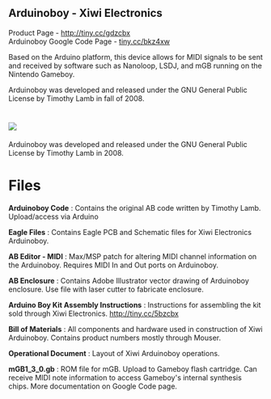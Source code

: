## Arduinoboy - Xiwi Electronics ##


Product Page - <a href="http://xiwielectronics.com/products/arduinoboy">http://tiny.cc/gdzcbx</a><br />
Arduinoboy Google Code Page -  <a href="tiny.cc/bkz4xw">tiny.cc/bkz4xw</a>

Based on the Arduino platform, this device allows for MIDI signals to be sent and received by software such as Nanoloop, LSDJ, and mGB running on the Nintendo Gameboy.

Arduinoboy was developed and released under the GNU General Public License by Timothy Lamb in fall of 2008.

![](http://cdn.shopify.com/s/files/1/0236/0629/products/IMG_2232_1024x1024.JPG?v=1391447348)
=======
Arduinoboy was developed and released under the GNU General Public License by Timothy Lamb in 2008.

# Files #
**Arduinoboy Code** : Contains the original AB code written by Timothy Lamb. Upload/access via Arduino<br />

**Eagle Files** : Contains Eagle PCB and Schematic files for Xiwi Electronics Arduinoboy.<br />


**AB Editor - MIDI** : Max/MSP patch for altering MIDI channel information on the Arduinoboy. Requires MIDI In and Out ports on Arduinoboy.

**AB Enclosure** : Contains Adobe Illustrator vector drawing of Arduinoboy enclosure. Use file with laser cutter to fabricate enclosure.

**Arduino Boy Kit Assembly Instructions** : Instructions for assembling the kit sold through Xiwi Electronics. <a href="http://xiwielectronics.com/products/arduinoboy-kit">http://tiny.cc/5bzcbx</a>

**Bill of Materials** : All components and hardware used in construction of Xiwi Arduinoboy. Contains product numbers mostly through Mouser.

**Operational Document** : Layout of Xiwi Arduinoboy operations.

**mGB1_3_0.gb** : ROM file for mGB. Upload to Gameboy flash cartridge. Can receive MIDI note information to access Gameboy's internal synthesis chips. More documentation on Google Code page.


